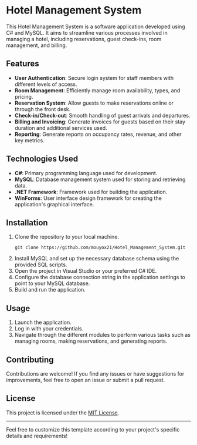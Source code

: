# Hotel Management System

This Hotel Management System is a software application developed using C# and MySQL. It aims to streamline various processes involved in managing a hotel, including reservations, guest check-ins, room management, and billing.

## Features

- **User Authentication**: Secure login system for staff members with different levels of access.
- **Room Management**: Efficiently manage room availability, types, and pricing.
- **Reservation System**: Allow guests to make reservations online or through the front desk.
- **Check-in/Check-out**: Smooth handling of guest arrivals and departures.
- **Billing and Invoicing**: Generate invoices for guests based on their stay duration and additional services used.
- **Reporting**: Generate reports on occupancy rates, revenue, and other key metrics.

## Technologies Used

- **C#**: Primary programming language used for development.
- **MySQL**: Database management system used for storing and retrieving data.
- **.NET Framework**: Framework used for building the application.
- **WinForms**: User interface design framework for creating the application's graphical interface.

## Installation

1. Clone the repository to your local machine.
   ```
   git clone https://github.com/mouyox21/Hotel_Management_System.git
   ```
2. Install MySQL and set up the necessary database schema using the provided SQL scripts.
3. Open the project in Visual Studio or your preferred C# IDE.
4. Configure the database connection string in the application settings to point to your MySQL database.
5. Build and run the application.

## Usage

1. Launch the application.
2. Log in with your credentials.
3. Navigate through the different modules to perform various tasks such as managing rooms, making reservations, and generating reports.

## Contributing

Contributions are welcome! If you find any issues or have suggestions for improvements, feel free to open an issue or submit a pull request.

## License

This project is licensed under the [MIT License](LICENSE).

---

Feel free to customize this template according to your project's specific details and requirements!

